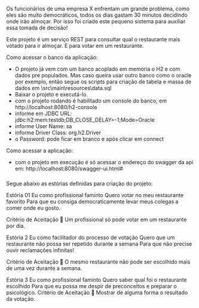 ﻿Os funcionários de uma empresa X enfrentam um grande problema, como eles são muito democráticos, todos os dias gastam 30 minutos decidindo onde irão almoçar.
Por isso foi criado este pequeno sistema para auxiliar essa tomada de decisão!

Este projeto é um serviço REST para consultar qual o restaurante mais votado para ir almoçar. E para votar em um restaurante.

Como acessar o banco da aplicação:
- O projeto já vem com um banco acoplado em memória o H2 e com dados pre populados. Mas caso queira usar outro banco como o oracle por exemplo, então segue os scripts para criação de tabela e massa de dados em \src\main\resources\data.sql
- Baixar o projeto e executá-lo.
- com o projeto rodando é habilitado um console do banco, em http://localhost:8080/h2-console
- informe em JDBC URL: jdbc:h2:mem:testdb;DB_CLOSE_DELAY=-1;Mode=Oracle
- informe User Name: sa
- informe Driver Class: org.h2.Driver
- o Password: pode ficar em branco e após clicar em connect

Como acessar a aplicação:
- com o projeto em execução é só acessar o endereço do swagger da api em: http://localhost:8080/swagger-ui.html#


#####
Segue abaixo as estórias definidas para criação do projeto:

Estória 01
Eu como profissional faminto
Quero votar no meu restaurante favorito
Para que eu consiga democraticamente levar meus colegas a comer onde eu
gosto.

Critério de Aceitação
 Um profissional só pode votar em um restaurante por dia.


Estória 2
Eu como facilitador do processo de votação
Quero que um restaurante não possa ser repetido durante a semana
Para que não precise ouvir reclamações infinitas!

Critério de Aceitação
 O mesmo restaurante não pode ser escolhido mais de uma vez durante a semana.


Estória 3
Eu como profissional faminto
Quero saber qual foi o restaurante escolhido
Para que eu possa me despir de preconceitos e preparar o psicológico.
Critério de Aceitação
 Mostrar de alguma forma o resultado da votação.